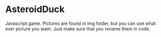 # AsteroidDuck
Javascript game. Pictures are found in img folder, but you can use what ever picture you want. Just make sure that you rename them in code.
